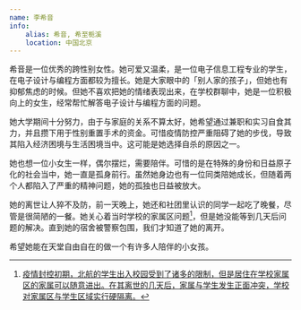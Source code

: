 ```yaml
---
name: 李希音
info:
    alias: 希音, 希至栀溪
    location: 中国北京
---
```


希音是一位优秀的跨性别女性。她可爱又温柔，是一位电子信息工程专业的学生，在电子设计与编程方面都较为擅长。她是大家眼中的「别人家的孩子」，但她也有抑郁焦虑的时候。但她不喜欢把她的情绪表现出来，在学校群聊中，她是一位积极向上的女生，经常帮忙解答电子设计与编程方面的问题。

她大学期间十分努力，由于与家庭的关系不算太好，她希望通过兼职和实习自食其力，并且攒下用于性别重置手术的资金。可惜疫情防控严重阻碍了她的步伐，导致其陷入经济困境与生活困境当中。这可能是她选择自杀的原因之一。

她也想一位小女生一样，偶尔摆烂，需要陪伴。可惜的是在特殊的身份和日益原子化的社会当中，她一直是孤身前行。虽然她身边也有一位同类陪她成长，但随着两个人都陷入了严重的精神问题，她的孤独也日益被放大。

她的离世让人猝不及防，前一天晚上，她还和社团里认识的同学一起吃了晚餐，尽管是很简陋的一餐。她关心着当时学校的家属区问题[^1]，但是她没能等到几天后问题的解决。直到她的宿舍被警察包围，我们才知道了她的离开。

希望她能在天堂自由自在的做一个有许多人陪伴的小女孩。

[^1]:[疫情封控初期，北航的学生出入校园受到了诸多的限制，但是居住在学校家属区的家属可以随意进出。在其离世的几天后，家属与学生发生正面冲突，学校对家属区与学生区域实行硬隔离。](https://www.bilibili.com/video/BV1GF41157DW)
